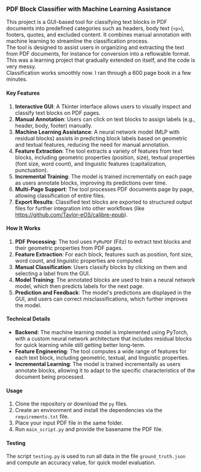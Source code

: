 ### **PDF Block Classifier with Machine Learning Assistance**

This project is a GUI-based tool for classifying text blocks in PDF documents into predefined categories such as headers, body text (`<p>`), footers, quotes, and excluded content. It combines manual annotation with machine learning to streamline the classification process.<br>
The tool is designed to assist users in organizing and extracting the text from PDF documents, for instance for conversion into a reflowable format.<br>
This was a learning project that gradually extended on itself, and the code is very messy.<br>
Classification works smoothly now. I ran through a 600 page book in a few minutes.

#### **Key Features**
1. **Interactive GUI**: A Tkinter interface allows users to visually inspect and classify text blocks on PDF pages.
2. **Manual Annotation**: Users can click on text blocks to assign labels (e.g., header, body, footer) manually.
3. **Machine Learning Assistance**: A neural network model (MLP with residual blocks) assists in predicting block labels based on geometric and textual features, reducing the need for manual annotation.
4. **Feature Extraction**: The tool extracts a variety of features from text blocks, including geometric properties (position, size), textual properties (font size, word count), and linguistic features (capitalization, punctuation).
5. **Incremental Training**: The model is trained incrementally on each page as users annotate blocks, improving its predictions over time.
6. **Multi-Page Support**: The tool processes PDF documents page by page, allowing classification of entire files.
7. **Export Results**: Classified text blocks are exported to structured output files for further integration into other workflows (like https://github.com/Taylor-eOS/calibre-epub).

#### **How It Works**
1. **PDF Processing**: The tool uses `PyMuPDF` (Fitz) to extract text blocks and their geometric properties from PDF pages.
2. **Feature Extraction**: For each block, features such as position, font size, word count, and linguistic properties are computed.
3. **Manual Classification**: Users classify blocks by clicking on them and selecting a label from the GUI.
4. **Model Training**: The annotated blocks are used to train a neural network model, which then predicts labels for the next page.
5. **Prediction and Feedback**: The model's predictions are displayed in the GUI, and users can correct misclassifications, which further improves the model.

#### **Technical Details**
- **Backend**: The machine learning model is implemented using PyTorch, with a custom neural network architecture that includes residual blocks for quick learning while still getting better long-term.
- **Feature Engineering**: The tool computes a wide range of features for each text block, including geometric, textual, and linguistic properties.
- **Incremental Learning**: The model is trained incrementally as users annotate blocks, allowing it to adapt to the specific characteristics of the document being processed.

#### **Usage**
1. Clone the repository or download the `py` files.
2. Create an environment and install the dependencies via the `requirements.txt` file.
3. Place your input PDF file in the same folder.
4. Run `main_script.py` and provide the basename the PDF file.

#### **Testing**
The script `testing.py` is used to run all data in the file `ground_truth.json` and compute an accuracy value, for quick model evaluation.

